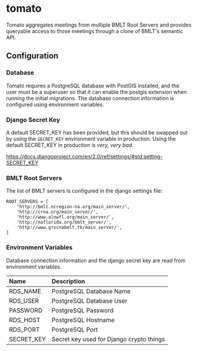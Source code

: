 # tomato

Tomato aggregates meetings from multiple BMLT Root Servers and provides queryable access to those meetings through a clone of BMLT's semantic API.

## Configuration

### Database
Tomato requires a PostgreSQL database with PostGIS installed, and the user must be a superuser so that it can enable the postgis extension when running the initial migrations. The database connection information is configured using environment variables.

### Django Secret Key
A default SECRET_KEY has been provided, but this should be swapped out by using the `SECRET_KEY` environment variable in production. Using the default SECRET_KEY in production is _very, very bad_.

https://docs.djangoproject.com/en/2.0/ref/settings/#std:setting-SECRET_KEY

### BMLT Root Servers
The list of BMLT servers is configured in the django settings file:
```
ROOT_SERVERS = [
    'http://bmlt.ncregion-na.org/main_server/',
    'http://crna.org/main_server/',
    'http://www.alnwfl.org/main_server/',
    'http://naflorida.org/bmlt_server/',
    'http://www.grscnabmlt.tk/main_server/',
]
```

###  Environment Variables
Database connection information and the django secret key are read from environment variables.

| Name | Description |
| :--- | :---------- |
| RDS_NAME | PostgreSQL Database Name |
| RDS_USER | PostgreSQL Database User |
| PASSWORD | PostgreSQL Password |
| RDS_HOST | PostgreSQL Hostname |
| RDS_PORT | PostgreSQL Port |
| SECRET_KEY | Secret key used for Django crypto things |
